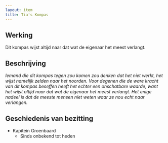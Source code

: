```yaml
---
layout: item
title: Tia's Kompas
---
```


## Werking
Dit kompas wijst altijd naar dat wat de eigenaar het meest verlangt.

## Beschrijving
<i>Iemand die dit kompas tegen zou komen zou denken dat het niet werkt, het wijst namelijk zelden naar het noorden. Voor degenen die de ware kracht van dit kompas beseffen heeft het echter een onschatbare waarde, want het wijst altijd naar dat wat de eigenaar het meest verlangt. Het enige nadeel is dat de meeste mensen niet weten waar ze nou echt naar verlangen.</i>

## Geschiedenis van bezitting
* Kapitein Groenbaard
  * Sinds onbekend tot heden